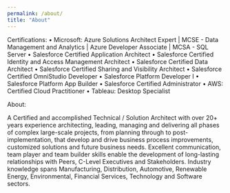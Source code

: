 ```yaml
---
permalink: /about/
title: "About"
---
```


Certifications:
•	Microsoft: Azure Solutions Architect Expert | MCSE - Data Management and Analytics | Azure Developer Associate | MCSA - SQL Server
•	Salesforce Certified Application Architect
•	Salesforce Certified Identity and Access Management Architect
•	Salesforce Certified Data Architect
•	Salesforce Certified Sharing and Visibility Architect
•	Salesforce Certified OmniStudio Developer
•	Salesforce Platform Developer I
•	Salesforce Platform App Builder
•	Salesforce Certified Administrator
•	AWS: Certified Cloud Practitioner
•	Tableau: Desktop Specialist

About:

A Certified and accomplished Technical / Solution Architect with over 20+ years experience architecting, leading, managing and delivering all phases of complex large-scale projects, from planning through to post-implementation, that develop and drive business process improvements, customized solutions and future business needs. Excellent communication, team player and team builder skills enable the development of long-lasting relationships with Peers, C-Level Executives and Stakeholders. Industry knowledge spans Manufacturing, Distribution, Automotive, Renewable Energy, Environmental, Financial Services, Technology and Software sectors.